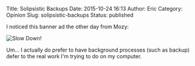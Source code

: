 Title: Solipsistic Backups
Date: 2015-10-24 16:13
Author: Eric
Category: Opinion
Slug: solipsistic-backups
Status: published

I noticed this banner ad the other day from Mozy:

![Slow Down!]({static}/images/mozy-ad.png)

Um... I actually do prefer to have background processes (such as backup)
defer to the real work I'm trying to do on my computer.
